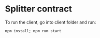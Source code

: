 # Splitter contract

To run the client, go into client folder and run:

`npm install; npm run start`
